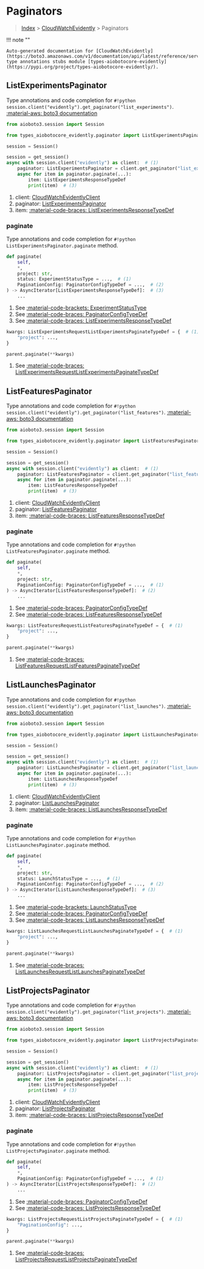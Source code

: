 # Paginators

> [Index](../README.md) > [CloudWatchEvidently](./README.md) > Paginators

!!! note ""

    Auto-generated documentation for [CloudWatchEvidently](https://boto3.amazonaws.com/v1/documentation/api/latest/reference/services/evidently.html#CloudWatchEvidently)
    type annotations stubs module [types-aiobotocore-evidently](https://pypi.org/project/types-aiobotocore-evidently/).

## ListExperimentsPaginator

Type annotations and code completion for `#!python session.client("evidently").get_paginator("list_experiments")`.
[:material-aws: boto3 documentation](https://boto3.amazonaws.com/v1/documentation/api/latest/reference/services/evidently.html#CloudWatchEvidently.Paginator.ListExperiments)

```python title="Usage example"
from aioboto3.session import Session

from types_aiobotocore_evidently.paginator import ListExperimentsPaginator

session = Session()

session = get_session()
async with session.client("evidently") as client:  # (1)
    paginator: ListExperimentsPaginator = client.get_paginator("list_experiments")  # (2)
    async for item in paginator.paginate(...):
        item: ListExperimentsResponseTypeDef
        print(item)  # (3)
```

1. client: [CloudWatchEvidentlyClient](./client.md)
2. paginator: [ListExperimentsPaginator](./paginators.md#listexperimentspaginator)
3. item: [:material-code-braces: ListExperimentsResponseTypeDef](./type_defs.md#listexperimentsresponsetypedef) 


### paginate

Type annotations and code completion for `#!python ListExperimentsPaginator.paginate` method.

```python title="Method definition"
def paginate(
    self,
    *,
    project: str,
    status: ExperimentStatusType = ...,  # (1)
    PaginationConfig: PaginatorConfigTypeDef = ...,  # (2)
) -> AsyncIterator[ListExperimentsResponseTypeDef]:  # (3)
    ...
```

1. See [:material-code-brackets: ExperimentStatusType](./literals.md#experimentstatustype) 
2. See [:material-code-braces: PaginatorConfigTypeDef](./type_defs.md#paginatorconfigtypedef) 
3. See [:material-code-braces: ListExperimentsResponseTypeDef](./type_defs.md#listexperimentsresponsetypedef) 


```python title="Usage example with kwargs"
kwargs: ListExperimentsRequestListExperimentsPaginateTypeDef = {  # (1)
    "project": ...,
}

parent.paginate(**kwargs)
```

1. See [:material-code-braces: ListExperimentsRequestListExperimentsPaginateTypeDef](./type_defs.md#listexperimentsrequestlistexperimentspaginatetypedef) 
## ListFeaturesPaginator

Type annotations and code completion for `#!python session.client("evidently").get_paginator("list_features")`.
[:material-aws: boto3 documentation](https://boto3.amazonaws.com/v1/documentation/api/latest/reference/services/evidently.html#CloudWatchEvidently.Paginator.ListFeatures)

```python title="Usage example"
from aioboto3.session import Session

from types_aiobotocore_evidently.paginator import ListFeaturesPaginator

session = Session()

session = get_session()
async with session.client("evidently") as client:  # (1)
    paginator: ListFeaturesPaginator = client.get_paginator("list_features")  # (2)
    async for item in paginator.paginate(...):
        item: ListFeaturesResponseTypeDef
        print(item)  # (3)
```

1. client: [CloudWatchEvidentlyClient](./client.md)
2. paginator: [ListFeaturesPaginator](./paginators.md#listfeaturespaginator)
3. item: [:material-code-braces: ListFeaturesResponseTypeDef](./type_defs.md#listfeaturesresponsetypedef) 


### paginate

Type annotations and code completion for `#!python ListFeaturesPaginator.paginate` method.

```python title="Method definition"
def paginate(
    self,
    *,
    project: str,
    PaginationConfig: PaginatorConfigTypeDef = ...,  # (1)
) -> AsyncIterator[ListFeaturesResponseTypeDef]:  # (2)
    ...
```

1. See [:material-code-braces: PaginatorConfigTypeDef](./type_defs.md#paginatorconfigtypedef) 
2. See [:material-code-braces: ListFeaturesResponseTypeDef](./type_defs.md#listfeaturesresponsetypedef) 


```python title="Usage example with kwargs"
kwargs: ListFeaturesRequestListFeaturesPaginateTypeDef = {  # (1)
    "project": ...,
}

parent.paginate(**kwargs)
```

1. See [:material-code-braces: ListFeaturesRequestListFeaturesPaginateTypeDef](./type_defs.md#listfeaturesrequestlistfeaturespaginatetypedef) 
## ListLaunchesPaginator

Type annotations and code completion for `#!python session.client("evidently").get_paginator("list_launches")`.
[:material-aws: boto3 documentation](https://boto3.amazonaws.com/v1/documentation/api/latest/reference/services/evidently.html#CloudWatchEvidently.Paginator.ListLaunches)

```python title="Usage example"
from aioboto3.session import Session

from types_aiobotocore_evidently.paginator import ListLaunchesPaginator

session = Session()

session = get_session()
async with session.client("evidently") as client:  # (1)
    paginator: ListLaunchesPaginator = client.get_paginator("list_launches")  # (2)
    async for item in paginator.paginate(...):
        item: ListLaunchesResponseTypeDef
        print(item)  # (3)
```

1. client: [CloudWatchEvidentlyClient](./client.md)
2. paginator: [ListLaunchesPaginator](./paginators.md#listlaunchespaginator)
3. item: [:material-code-braces: ListLaunchesResponseTypeDef](./type_defs.md#listlaunchesresponsetypedef) 


### paginate

Type annotations and code completion for `#!python ListLaunchesPaginator.paginate` method.

```python title="Method definition"
def paginate(
    self,
    *,
    project: str,
    status: LaunchStatusType = ...,  # (1)
    PaginationConfig: PaginatorConfigTypeDef = ...,  # (2)
) -> AsyncIterator[ListLaunchesResponseTypeDef]:  # (3)
    ...
```

1. See [:material-code-brackets: LaunchStatusType](./literals.md#launchstatustype) 
2. See [:material-code-braces: PaginatorConfigTypeDef](./type_defs.md#paginatorconfigtypedef) 
3. See [:material-code-braces: ListLaunchesResponseTypeDef](./type_defs.md#listlaunchesresponsetypedef) 


```python title="Usage example with kwargs"
kwargs: ListLaunchesRequestListLaunchesPaginateTypeDef = {  # (1)
    "project": ...,
}

parent.paginate(**kwargs)
```

1. See [:material-code-braces: ListLaunchesRequestListLaunchesPaginateTypeDef](./type_defs.md#listlaunchesrequestlistlaunchespaginatetypedef) 
## ListProjectsPaginator

Type annotations and code completion for `#!python session.client("evidently").get_paginator("list_projects")`.
[:material-aws: boto3 documentation](https://boto3.amazonaws.com/v1/documentation/api/latest/reference/services/evidently.html#CloudWatchEvidently.Paginator.ListProjects)

```python title="Usage example"
from aioboto3.session import Session

from types_aiobotocore_evidently.paginator import ListProjectsPaginator

session = Session()

session = get_session()
async with session.client("evidently") as client:  # (1)
    paginator: ListProjectsPaginator = client.get_paginator("list_projects")  # (2)
    async for item in paginator.paginate(...):
        item: ListProjectsResponseTypeDef
        print(item)  # (3)
```

1. client: [CloudWatchEvidentlyClient](./client.md)
2. paginator: [ListProjectsPaginator](./paginators.md#listprojectspaginator)
3. item: [:material-code-braces: ListProjectsResponseTypeDef](./type_defs.md#listprojectsresponsetypedef) 


### paginate

Type annotations and code completion for `#!python ListProjectsPaginator.paginate` method.

```python title="Method definition"
def paginate(
    self,
    *,
    PaginationConfig: PaginatorConfigTypeDef = ...,  # (1)
) -> AsyncIterator[ListProjectsResponseTypeDef]:  # (2)
    ...
```

1. See [:material-code-braces: PaginatorConfigTypeDef](./type_defs.md#paginatorconfigtypedef) 
2. See [:material-code-braces: ListProjectsResponseTypeDef](./type_defs.md#listprojectsresponsetypedef) 


```python title="Usage example with kwargs"
kwargs: ListProjectsRequestListProjectsPaginateTypeDef = {  # (1)
    "PaginationConfig": ...,
}

parent.paginate(**kwargs)
```

1. See [:material-code-braces: ListProjectsRequestListProjectsPaginateTypeDef](./type_defs.md#listprojectsrequestlistprojectspaginatetypedef) 
